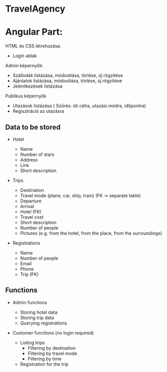 # TravelAgency

# Angular Part:
HTML és CSS létrehozása:
- Login ablak

Admin képernyők:
- Szállodák listázása, módosítása, törlése, új rögzítése
- Ajánlatok listázása, módosítása, törlése, új rögzítése
- Jelentkezések listázása

Publikus képernyők
- Utazások listázása ( Szűrés: úti célra, utazási módra, időpontra)
- Regisztráció az utazásra


## Data to be stored
- Hotel
    - Name
    - Number of stars
    - Address
    - Link
    - Short description

- Trips
    - Destination
    - Travel mode (plane, car, ship, train) (FK -> separate table)
    - Departure
    - Arrival
    - Hotel (FK)
    - Travel cost
    - Short description
    - Number of people
    - Pictures (e.g. from the hotel, from the place, from the surroundings)

- Registrations
    - Name
    - Number of people
    - Email
    - Phone
    - Trip (FK)

## Functions
- Admin functions
    - Storing hotel data
    - Storing trip data
    - Querying registrations

- Customer functions (no login required)
    - Listing trips
        - Filtering by destination
        - Filtering by travel mode
        - Filtering by time
    - Registration for the trip
